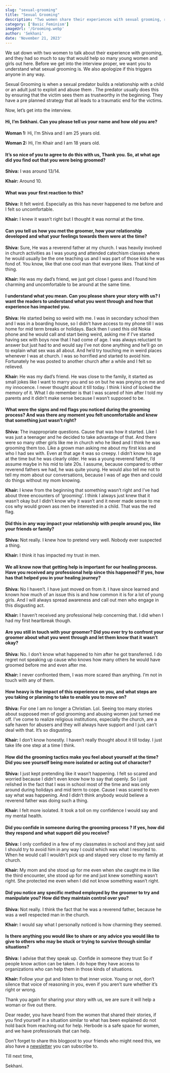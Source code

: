 ```yaml
---
slug: "sexual-grooming"
title: "Sexual Grooming"
description: "Two women share their experiences with sexual grooming, revealing red flags, its impact, and the importance of speaking up. A must-read for awareness and support."
category: ['Basic Feminism']
imageUrl: '/Grooming.webp'
author: 'Sekhani'
date: 'November 21, 2023'
---
```


We sat down with two women to talk about their experience with grooming, and they had so much to say that would help so many young women and girls out here. Before we get into the interview proper, we want you to understand what sexual grooming is. We also apologize if this triggers anyone in any way.


Sexual Grooming is when a sexual predator builds a relationship with a child or an adult just to exploit and abuse  them . The predator usually does this by ensuring that the victim sees them as trustworthy in the beginning. They have a pre planned strategy that all leads to a traumatic end for the victims.

Now, let’s get into the interview.

#### Hi, I’m Sekhani. Can you please tell us your name and how old you are?


**Woman 1:** Hi, I’m Shiva and I am 25 years old.

**Woman 2:** Hi, I’m Khair and I am 18 years old.

#### It’s so nice of you to agree to do this with us, Thank you. So, at what age did you find out that you were being groomed?

**Shiva:** I was around 13/14.

**Khair:** Around 10.

#### What was your first reaction to this?

**Shiva:** It felt weird. Especially as this has never happened to me before and I felt so uncomfortable.

**Khair:** I knew it wasn’t right but I thought it was normal at the time.

#### Can you tell us how you met the groomer, how your relationship developed and what your feelings towards them were at the time?

**Shiva:** Sure, He was a reverend father at my church. I was heavily involved in church activities as I was young and attended catechism classes where he would usually be the one teaching us and I was part of those kids he was fond of. You know, like that one cool man that everyone likes. That kind of thing.

**Khair:** He was my dad’s friend, we just got close I guess and I found him charming and uncomfortable to be around at the same time.

#### I understand what you mean. Can you please share your story with us? I want the readers to understand what you went through and how that experience has impacted you.

**Shiva:** He started being so weird with me. I was in secondary school then and I was in a boarding house, so I didn’t have access to my phone till I was home for mid term breaks or holidays. Back then I used this old Nokia phone and he would call and start being weird, asking me if I’ve started having sex with boys now that I had come of age. I was always reluctant to answer but just had to and would say I’ve not done anything and he’ll go on to explain what sex was all about. And he’d try touching me in weird places whenever I was at church. I was so horrified and started to avoid him. Fortunately he was posted to another church after a while and I felt so relieved.

**Khair:** He was my dad’s friend. He was close to the family, it started as small jokes like I want to marry you and so on but he was preying on me and my innocence. I never thought about it till today. I think I kind of locked the memory of it. What I do remember is that I was scared of him after I told my parents and it didn’t make sense because I wasn’t supposed to be.

#### What were the signs and red flags you noticed during the grooming process? And was there any moment you felt uncomfortable and knew that something just wasn’t right?

**Shiva:** The inappropriate questions. Cause that was how it started. Like I was just a teenager and he decided to take advantage of that. And there were so many other girls like me in church who he liked and I think he was grooming them too. Like a grown man asking me about my first kiss and who I had sex with. Even at that age it was so creepy. I didn’t know his age at the time but he was clearly older. He was a young reverend father, I’d assume maybe in his mid to late 20s. I assume, because compared to other reverend fathers we had, he was quite young. He would also tell me not to tell my mom about our conversations, because I was of age then and could do things without my mom knowing.

**Khair:** I knew from the beginning that something wasn’t right and I’ve had about three encounters of ‘grooming’. I think I always just knew that it wasn’t okay but I didn’t know why it wasn’t and it never made sense to me cos why would grown ass men be interested in a child. That was the red flag.

#### Did this in any way impact your relationship with people around you, like your friends or family?

**Shiva:** Not really. I knew how to pretend very well. Nobody ever suspected a thing.

**Khair:** I think it has impacted my trust in men.

#### We all know now that getting help is important for our healing process. Have you received any professional help since this happened? If yes, how has that helped you in your healing journey?

**Shiva:** No I haven’t. I have just moved on from it. I have since learned and known how much of an issue this is and how common it is for a lot of young girls. And I will always spread awareness and call out men who engage in this disgusting act.

**Khair:** I haven’t received any professional help concerning that. I did when I had my first heartbreak though.

#### Are you still in touch with your groomer? Did you ever try to confront your groomer about what you went through and let them know that it wasn’t okay?

**Shiva:** No. I don’t know what happened to him after he got transferred. I do regret not speaking up cause who knows how many others he would have groomed before me and even after me.

**Khair:** I never confronted them, I was more scared than anything. I’m not in touch with any of them.

#### How heavy is the impact of this experience on you, and what steps are you taking or planning to take to enable you to move on?

**Shiva:** For one I am no longer a Christian. Lol. Seeing too many stories about supposed men of god grooming and abusing women just turned me off. I’ve come to realize religious institutions, especially the church, are a safe haven for abusers and they will always have support and I just can’t deal with that. It’s so disgusting.

**Khair:** I don’t know honestly. I haven’t really thought about it till today. I just take life one step at a time I think.

#### How did the grooming tactics make you feel about yourself at the time? Did you see yourself being more isolated or acting out of character?

**Shiva:** I just kept pretending like it wasn’t happening. I felt so scared and worried because I didn’t even know how to say that openly. So I just relished in the fact that I was in school most of the time and was only around during holidays and mid term to cope. Cause I was scared to even say what was happening. And I didn’t think anybody would believe a reverend father was doing such a thing.

**Khair:** I felt more isolated. It took a toll on my confidence I would say and my mental health.

#### Did you confide in someone during the grooming process ? If yes, how did they respond and what support did you receive?

**Shiva:** I only confided in a few of my classmates in school and they just said I should try to avoid him in any way I could which was what I resorted to. When he would call I wouldn’t pick up and stayed very close to my family at church.

**Khair:** My mom and she stood up for me even when she caught me in like the third encounter, she stood up for me and just knew something wasn’t right. She protected me even when I did not know something wasn’t right.

#### Did you notice any specific method employed by the groomer to try and manipulate you? How did they maintain control over you?

**Shiva:** Not really. I think the fact that he was a reverend father, because he was a well respected man in the church.

**Khair:** I would say what I personally noticed is how charming they seemed.

#### Is there anything you would like to share or any advice you would like to give to others who may be stuck or trying to survive through similar situations?

**Shiva:** I advise that they speak up. Confide in someone they trust So if people know action can be taken. I do hope they have access to organizations who can help them in those kinds of situations.

**Khair:** Follow your gut and listen to that inner voice. Young or not, don’t silence that voice of reasoning in you, even if you aren’t sure whether it’s right or wrong.

Thank you again for sharing your story with us, we are sure it will help a woman or five out there.

Dear reader, you have heard from the women that shared their stories, if you find yourself in a situation similar to what has been explained do not hold back from reaching out for help. Herbode is a safe space for women, and we have professionals that can help.

Don’t forget to share this blogpost to your friends who might need this, we also have a [newsletter](https://herbodesletters.substack.com/) you can subscribe to.

Till next time,

Sekhani. 



